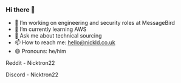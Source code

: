 ### Hi there 👋

- 🔭 I’m working on engineering and security roles at MessageBird 
- 🌱 I’m currently learning AWS
- 💬 Ask me about technical sourcing 
- 📫 How to reach me: hello@nickld.co.uk
- 😄 Pronouns: he/him


Reddit - Nicktron22

Discord - Nicktron22 

